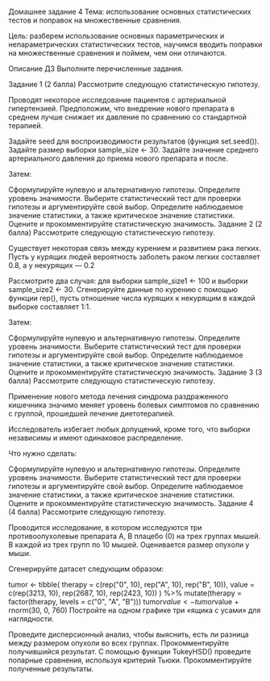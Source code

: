 Домашнее задание 4
Тема: использование основных статистических тестов и поправок на множественные сравнения.

Цель: разберем использование основных параметрических и непараметрических статистических тестов, научимся вводить поправки на множественные сравнения и поймем, чем они отличаются.

Описание ДЗ
Выполните перечисленные задания.

Задание 1 (2 балла)
Рассмотрите следующую статистическую гипотезу.

Проводят некоторое исследование пациентов с артериальной гипертензией. Предположим, что внедрение нового препарата в среднем лучше снижает их давление по сравнению со стандартной терапией.

Задайте seed для воспроизводимости результатов (функция set.seed()). Задайте размер выборки sample_size <- 30. Задайте значение среднего артериального давления до приема нового препарата и после.

Затем:

Сформулируйте нулевую и альтернативную гипотезы.
Определите уровень значимости.
Выберите статистический тест для проверки гипотезы и аргументируйте свой выбор.
Определите наблюдаемое значение статистики, а также критическое значение статистики.
Оцените и прокомментируйте статистическую значимость.
Задание 2 (2 балла)
Рассмотрите следующую статистическую гипотезу.

Существует некоторая связь между курением и развитием рака легких. Пусть у курящих людей вероятность заболеть раком легких составляет 0.8, а у некурящих — 0.2

Рассмотрите два случая: для выборки sample_size1 <- 100 и выборки sample_size2 <- 30. Сгенерируйте данные по курению с помощью функции rep(), пусть отношение числа курящих к некурящим в каждой выборке составляет 1:1.

Затем:

Сформулируйте нулевую и альтернативную гипотезы.
Определите уровень значимости.
Выберите статистический тест для проверки гипотезы и аргументируйте свой выбор.
Определите наблюдаемое значение статистики, а также критическое значение статистики.
Оцените и прокомментируйте статистическую значимость.
Задание 3 (3 балла)
Рассмотрите следующую статистическую гипотезу.

Применение нового метода лечения синдрома раздраженного кишечника значимо меняет уровень болевых симптомов по сравнению с группой, прошедшей лечение диетотерапией.

Исследователь избегает любых допущений, кроме того, что выборки независимы и имеют одинаковое распределение.

Что нужно сделать:

Сформулируйте нулевую и альтернативную гипотезы.
Определите уровень значимости.
Выберите статистический тест для проверки гипотезы и аргументируйте свой выбор.
Определите наблюдаемое значение статистики, а также критическое значение статистики.
Оцените и прокомментируйте статистическую значимость.
Задание 4 (4 балла)
Рассмотрите следующую гипотезу.

Проводится исследование, в котором исследуются три противоопухолевые препарата A, B плацебо (0) на трех группах мышей. В каждой из трех групп по 10 мышей.  Оценивается размер опухоли у мыши.

Сгенерируйте датасет следующим образом:

tumor <- tibble(
  therapy = c(rep("0", 10), rep("A", 10), rep("B", 10)),
  value = c(rep(3213, 10), rep(2687, 10), rep(2423, 10))
) %>%
  mutate(therapy = factor(therapy, levels = c("0", "A", "B")))
tumor$value <- tumor$value + rnorm(30, 0, 760)
Постройте на одном графике три «ящика с усами» для наглядности.

Проведите дисперсионный анализ, чтобы выяснить, есть ли разница между размером опухоли во всех группах. 
Прокомментируйте получившийся результат.
С помощью функции TukeyHSD() проведите попарные сравнения, используя критерий Тьюки.
Прокомментируйте полученные результаты.
